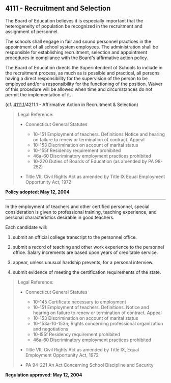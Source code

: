 ## 4111 - Recruitment and Selection

The Board of Education believes it is especially important that the heterogeneity of population be recognized in the recruitment and assignment of personnel.

The schools shall engage in fair and sound personnel practices in the appointment of all school system employees. The administration shall be responsible for establishing recruitment, selection and appointment procedures in compliance with the Board's affirmative action policy.

The Board of Education directs the Superintendent of Schools to include in the recruitment process, as much as is possible and practical, all persons having a direct responsibility for the supervision of the person to be employed and\/or a responsibility for the functioning of the position. Waiver of this procedure will be allowed when time and circumstances do not permit the implementation of it.

\(cf. [4111.1](/policies/4000/4111-1.md)\/4211.1 - Affirmative Action in Recruitment & Selection\)

> Legal Reference:
> 
> * Connecticut General Statutes
>   * 10-151 Employment of teachers. Definitions  Notice and hearing on failure to renew or termination of contract. Appeal
>   * 10-153 Discrimination on account of marital status
>   * 10-155f Residency requirement prohibited
>   * 46a-60 Discriminatory employment practices prohibited
>   * 10-220 Duties of Boards of Education \(as amended by PA 98-252\)
> 
> * Title VII, Civil Rights Act as amended by Title IX Equal Employment Opportunity Act, 1972

**Policy adopted:  May 12, 2004**

---

In the employment of teachers and other certified personnel, special consideration is given to professional training, teaching experience, and personal characteristics desirable in good teachers.

Each candidate will:

1. submit an official college transcript to the personnel office.

2. submit a record of teaching and other work experience to the personnel office. Salary increments are based upon years of creditable service.

3. appear, unless unusual hardship prevents, for a personal interview.

4. submit evidence of meeting the certification requirements of the state.


> Legal Reference:
> 
> * Connecticut General Statutes
>   * 10-145 Certificate necessary to employment
>   * 10-151 Employment of teachers. Definitions. Notice and hearing on failure to renew or termination of contract. Appeal
>   * 10-153 Discrimination on account of marital status
>   * 10-153a-10-153n; Rights concerning professional organization and negotiations
>   * 10-l55f Residency requirement prohibited
>   * 46a-60 Discriminatory employment practices prohibited
> 
> * Title VII, Civil Rights Act as amended by Title IX, Equal Employment Opportunity Act, 1972
> * PA 94-221 An Act Concerning School Discipline and Security

**Regulation approved:   May 12, 2004**

